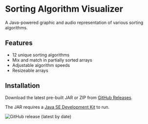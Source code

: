# Sorting Algorithm Visualizer

A Java-powered graphic and audio representation of various sorting algorithms.

## Features

- 12 unique sorting algorithms
- Mix and match in partially sorted arrays
- Adjustable algorithm speeds
- Resizeable arrays

## Installation

Download the latest pre-built JAR or ZIP from [GitHub Releases](https://github.com/PTMC7216/sort-viz/releases).

The JAR requires a [Java SE Development Kit](https://www.oracle.com/java/technologies/downloads/#java17) to run.

![GitHub release (latest by date)](https://img.shields.io/github/v/release/PTMC7216/sort-viz?style=flat)
